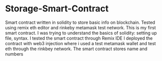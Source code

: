 # Storage-Smart-Contract
Smart contract written in solidity to store basic info on blockchain. Tested using remix eth editor and rinkeby metamask test network.
This is my first smart contract. I was trying to understand the basics of solidity: setting up file, syntax.
I tested the smart contract through Remix IDE
I deployed the contract with web3 injection where i used a test metamask wallet and test eth through the rinkbey network.
The smart contract stores name and numbers
